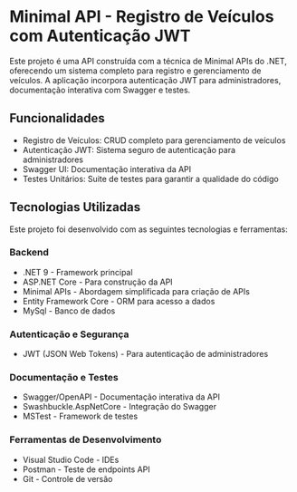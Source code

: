# Minimal API - Registro de Veículos com Autenticação JWT

Este projeto é uma API construída com a técnica de Minimal APIs do .NET, oferecendo um sistema completo para registro e gerenciamento de veículos. A aplicação incorpora autenticação JWT para administradores, documentação interativa com Swagger e testes.

## Funcionalidades
- Registro de Veículos: CRUD completo para gerenciamento de veículos
- Autenticação JWT: Sistema seguro de autenticação para administradores
- Swagger UI: Documentação interativa da API
- Testes Unitários: Suite de testes para garantir a qualidade do código

## Tecnologias Utilizadas
Este projeto foi desenvolvido com as seguintes tecnologias e ferramentas:

### Backend
- .NET 9 - Framework principal
- ASP.NET Core - Para construção da API
- Minimal APIs - Abordagem simplificada para criação de APIs
- Entity Framework Core - ORM para acesso a dados
- MySql - Banco de dados 

### Autenticação e Segurança
- JWT (JSON Web Tokens) - Para autenticação de administradores


### Documentação e Testes
- Swagger/OpenAPI - Documentação interativa da API
- Swashbuckle.AspNetCore - Integração do Swagger
- MSTest - Framework de testes

### Ferramentas de Desenvolvimento
- Visual Studio Code - IDEs
- Postman  - Teste de endpoints API
- Git - Controle de versão